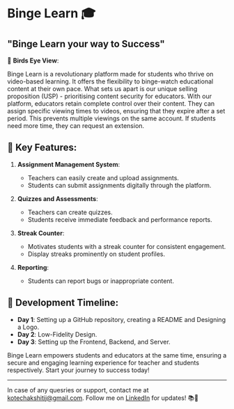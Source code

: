# Binge Learn 🎓

## "Binge Learn your way to Success"

🦅 **Birds Eye View**:

Binge Learn is a revolutionary platform made for students who thrive on video-based learning. It offers the flexibility to binge-watch educational content at their own pace. What sets us apart is our unique selling proposition (USP) - prioritising content security for educators. With our platform, educators retain complete control over their content. They can assign specific viewing times to videos, ensuring that they expire after a set period. This prevents multiple viewings on the same account. If students need more time, they can request an extension.

## 📌 **Key Features**:

1. **Assignment Management System**:
   - Teachers can easily create and upload assignments.
   - Students can submit assignments digitally through the platform.

2. **Quizzes and Assessments**:
   - Teachers can create quizzes.
   - Students receive immediate feedback and performance reports.

3. **Streak Counter**:
   - Motivates students with a streak counter for consistent engagement.
   - Display streaks prominently on student profiles.

4. **Reporting**:
   - Students can report bugs or inappropriate content.

## 🚀 **Development Timeline**:

- **Day 1**: Setting up a GitHub repository, creating a README and Designing a Logo.
- **Day 2**: Low-Fidelity Design.
- **Day 3**: Setting up the Frontend, Backend, and Server.

Binge Learn empowers students and educators at the same time, ensuring a secure and engaging learning experience for teacher and students respectively. Start your journey to success today!

---

In case of any quesries or support, contact me at [kotechakshitij@gmail.com](mailto:kotechakshitij@gmail.com). Follow me on [LinkedIn](https://www.linkedin.com/in/kshitij-kotecha-66a0231a2/) for updates! 📚🚀